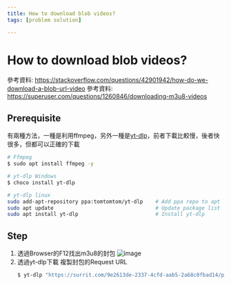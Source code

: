 ```yaml
---
title: How to download blob videos?
tags: [problem solution]

---
```


# How to download blob videos?
參考資料: https://stackoverflow.com/questions/42901942/how-do-we-download-a-blob-url-video
參考資料: https://superuser.com/questions/1260846/downloading-m3u8-videos

## Prerequisite
有兩種方法，一種是利用ffmpeg，另外一種是[yt-dlp](https://github.com/yt-dlp/yt-dlp/wiki/Installation)，前者下載比較慢，後者快很多，但都可以正確的下載
```bash
# Ffmpeg
$ sudo apt install ffmpeg -y

# yt-dlp Windows
$ choco install yt-dlp

# yt-dlp linux
sudo add-apt-repository ppa:tomtomtom/yt-dlp    # Add ppa repo to apt
sudo apt update                                 # Update package list
sudo apt install yt-dlp                         # Install yt-dlp
```
## Step
1. 透過Browser的F12找出m3u8的封包
    ![image](https://hackmd.io/_uploads/HyrYRTR4kl.png)
2. 透過yt-dlp下載
    複製封包的Request URL
    ```bash
    $ yt-dlp "https://surrit.com/9e2613de-2337-4cfd-aab5-2a68c0fbad14/playlist.m3u8"
    ```